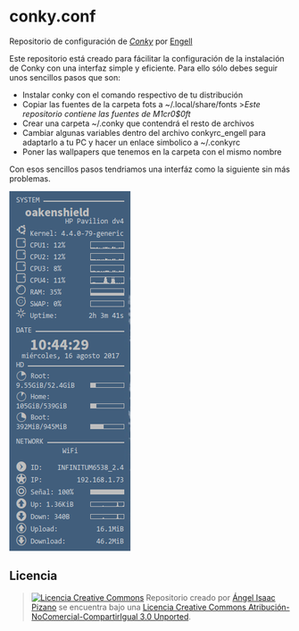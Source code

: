 # conky.conf

Repositorio de configuración de [*Conky*](https://github.com/brndnmtthws/conky) por [Engell](https://twitter.com/engell25)

Este repositorio está creado para fácilitar la configuración de la instalación de Conky con una interfaz simple y eficiente.
Para ello sólo debes seguir unos sencillos pasos que son:

- Instalar conky con el comando respectivo de tu distribución
- Copiar las fuentes de la carpeta fots a ~/.local/share/fonts >*Este repositorio contiene las fuentes de M1cr0$0ft*
- Crear una carpeta ~/.conky que contendrá el resto de archivos
- Cambiar algunas variables dentro del archivo conkyrc_engell para adaptarlo a tu PC y hacer un enlace simbolico a ~/.conkyrc
- Poner las wallpapers que tenemos en la carpeta con el mismo nombre

Con esos sencillos pasos tendriamos una interfáz como la siguiente sin más problemas.

[![screenshot](https://raw.githubusercontent.com/engell/conky.conf/master/Conky.png)](https://raw.githubusercontent.com/engell/conky.conf/master/Conky.png)

## Licencia

>[![Licencia Creative Commons](http://i.creativecommons.org/l/by-nc-sa/3.0/88x31.png)](http://creativecommons.org/licenses/by-nc-sa/3.0/deed.es)
Repositorio creado por [Ángel Isaac Pizano](http://twitter.com/engell25) se encuentra bajo una [Licencia Creative Commons Atribución-NoComercial-CompartirIgual 3.0 Unported](http://creativecommons.org/licenses/by-nc-sa/3.0/deed.es).
